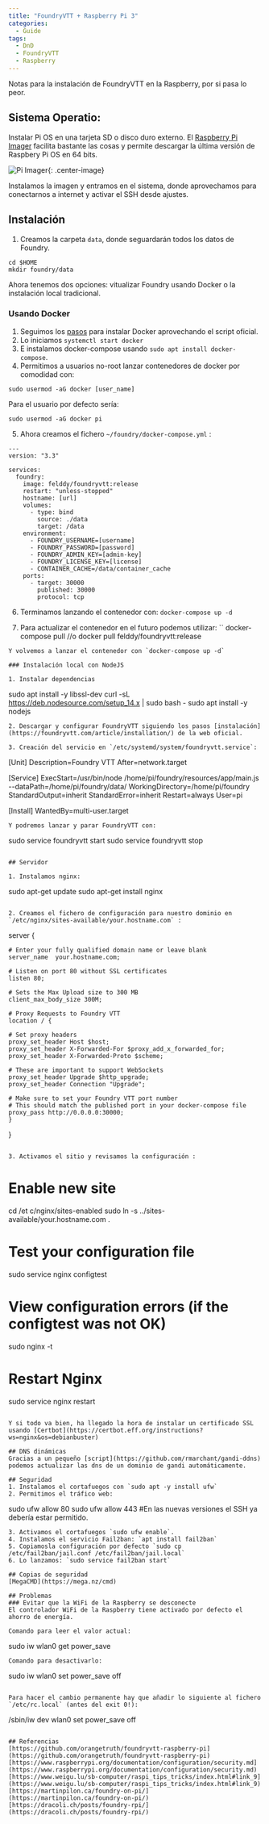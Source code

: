 ```yaml
---
title: "FoundryVTT + Raspberry Pi 3"
categories: 
  - Guide
tags:
  - DnD
  - FoundryVTT
  - Raspberry
---
```


Notas para la instalación de FoundryVTT en la Raspberry, por si pasa lo peor.

## Sistema Operatio:

Instalar Pi OS en una tarjeta SD o disco duro externo. El [Raspberry Pi Imager](https://www.raspberrypi.org/software/) facilita bastante las cosas y permite descargar la última versión de Raspbery Pi OS en 64 bits.

![Pi Imager](/assets/posts/pi-imager.png){: .center-image}

Instalamos la imagen y entramos en el sistema, donde aprovechamos para conectarnos a internet y activar el SSH desde ajustes.


## Instalación

1. Creamos la carpeta `data`, donde seguardarán todos los datos de Foundry.
```
cd $HOME
mkdir foundry/data
```
Ahora tenemos dos opciones: vitualizar Foundry usando Docker o la instalación local tradicional.

### Usando Docker

1. Seguimos los [pasos](https://docs.docker.com/engine/install/debian/#install-using-the-convenience-script) para instalar Docker aprovechando el script oficial.
2. Lo iniciamos `systemctl start docker`
3. E instalamos docker-compose usando `sudo apt install docker-compose`. 
4. Permitimos a usuarios no-root lanzar contenedores de docker por comodidad con:
```
sudo usermod -aG docker [user_name]
```
Para el usuario por defecto sería:
```
sudo usermod -aG docker pi
```

5. Ahora creamos el fichero `~/foundry/docker-compose.yml` :

```
---
version: "3.3"

services:
  foundry:
    image: felddy/foundryvtt:release
    restart: "unless-stopped"
    hostname: [url]
    volumes:
      - type: bind
        source: ./data
        target: /data
    environment:
      - FOUNDRY_USERNAME=[username]
      - FOUNDRY_PASSWORD=[password]
      - FOUNDRY_ADMIN_KEY=[admin-key]
      - FOUNDRY_LICENSE_KEY=[license]
      - CONTAINER_CACHE=/data/container_cache
    ports:
      - target: 30000
        published: 30000
        protocol: tcp
```

6. Terminamos lanzando el contenedor con: `docker-compose up -d`

7. Para actualizar el contenedor en el futuro podemos utilizar:
``
docker-compose pull
//o
docker pull felddy/foundryvtt:release
```
Y volvemos a lanzar el contenedor con `docker-compose up -d`

### Instalación local con NodeJS

1. Instalar dependencias
```
sudo apt install -y libssl-dev
curl -sL https://deb.nodesource.com/setup_14.x | sudo bash -
sudo apt install -y nodejs
```
2. Descargar y configurar FoundryVTT siguiendo los pasos [instalación](https://foundryvtt.com/article/installation/) de la web oficial.

3. Creación del servicio en `/etc/systemd/system/foundryvtt.service`:

```
[Unit]
Description=Foundry VTT
After=network.target

[Service]
ExecStart=/usr/bin/node /home/pi/foundry/resources/app/main.js --dataPath=/home/pi/foundry/data/
WorkingDirectory=/home/pi/foundry
StandardOutput=inherit
StandardError=inherit
Restart=always
User=pi

[Install]
WantedBy=multi-user.target
```
Y podremos lanzar y parar FoundryVTT con:
```
sudo service foundryvtt start
sudo service foundryvtt stop
```

## Servidor

1. Instalamos nginx:
```
sudo apt-get update
sudo apt-get install nginx
```

2. Creamos el fichero de configuración para nuestro dominio en `/etc/nginx/sites-available/your.hostname.com` :
```
server {

    # Enter your fully qualified domain name or leave blank
    server_name  your.hostname.com;

    # Listen on port 80 without SSL certificates
    listen 80;

    # Sets the Max Upload size to 300 MB
    client_max_body_size 300M;

    # Proxy Requests to Foundry VTT
    location / {

	# Set proxy headers
	proxy_set_header Host $host;
	proxy_set_header X-Forwarded-For $proxy_add_x_forwarded_for;
	proxy_set_header X-Forwarded-Proto $scheme;

	# These are important to support WebSockets
	proxy_set_header Upgrade $http_upgrade;
	proxy_set_header Connection "Upgrade";

	# Make sure to set your Foundry VTT port number
	# This should match the published port in your docker-compose file
	proxy_pass http://0.0.0.0:30000;
    }
}
```

3. Activamos el sitio y revisamos la configuración :

```
# Enable new site
cd /et c/nginx/sites-enabled
sudo ln -s ../sites-available/your.hostname.com .

# Test your configuration file
sudo service nginx configtest

# View configuration errors (if the configtest was not OK)
sudo nginx -t

# Restart Nginx
sudo service nginx restart
```

Y si todo va bien, ha llegado la hora de instalar un certificado SSL usando [Certbot](https://certbot.eff.org/instructions?ws=nginx&os=debianbuster)

## DNS dinámicas
Gracias a un pequeño [script](https://github.com/rmarchant/gandi-ddns) podemos actualizar las dns de un dominio de gandi automáticamente.

## Seguridad
1. Instalamos el cortafuegos con `sudo apt -y install ufw`
2. Permitimos el tráfico web:
```
sudo ufw allow 80
sudo ufw allow 443
#En las nuevas versiones el SSH ya debería estar permitido.
```
3. Activamos el cortafuegos `sudo ufw enable`.
4. Instalamos el servicio Fail2ban: `apt install fail2ban`
5. Copiamosla configuración por defecto `sudo cp /etc/fail2ban/jail.conf /etc/fail2ban/jail.local`
6. Lo lanzamos: `sudo service fail2ban start`

## Copias de seguridad
[MegaCMD](https://mega.nz/cmd)

## Problemas
### Evitar que la WiFi de la Raspberry se desconecte
El controlador WiFi de la Raspberry tiene activado por defecto el ahorro de energía.

Comando para leer el valor actual:
```
sudo iw wlan0 get power_save
```
Comando para desactivarlo:
```
sudo iw wlan0 set power_save off
```

Para hacer el cambio permanente hay que añadir lo siguiente al fichero `/etc/rc.local` (antes del exit 0!):

```
/sbin/iw dev wlan0 set power_save off
```

## Referencias
[https://github.com/orangetruth/foundryvtt-raspberry-pi](https://github.com/orangetruth/foundryvtt-raspberry-pi)
[https://www.raspberrypi.org/documentation/configuration/security.md](https://www.raspberrypi.org/documentation/configuration/security.md)
[https://www.weigu.lu/sb-computer/raspi_tips_tricks/index.html#link_9](https://www.weigu.lu/sb-computer/raspi_tips_tricks/index.html#link_9)
[https://martinpilon.ca/foundry-on-pi/](https://martinpilon.ca/foundry-on-pi/)
[https://dracoli.ch/posts/foundry-rpi/](https://dracoli.ch/posts/foundry-rpi/)
